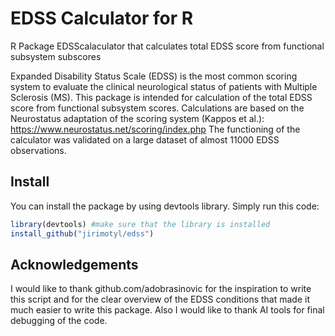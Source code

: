 <h1>EDSS Calculator for R</h1>

R Package EDSScalaculator that calculates total EDSS score from functional subsystem subscores 

Expanded Disability Status Scale (EDSS) is the most common scoring system to evaluate the clinical neurological status of patients with Multiple Sclerosis (MS). This package is intended for calculation of the total EDSS score from functional subsystem scores. Calculations are based on the Neurostatus adaptation of the scoring system (Kappos et al.): https://www.neurostatus.net/scoring/index.php
The functioning of the calculator was validated on a large dataset of almost 11000 EDSS observations. 

<h2>Install</h2>
You can install the package by using devtools library. Simply run this code:


```R
library(devtools) #make sure that the library is installed
install_github("jirimotyl/edss")
```

<h2>Acknowledgements</h2>
I would like to thank <a>github.com/adobrasinovic</a> for the inspiration to write this script and for the clear overview of the EDSS conditions that made it much easier to write this package. Also I would like to thank AI tools for final debugging of the code.
